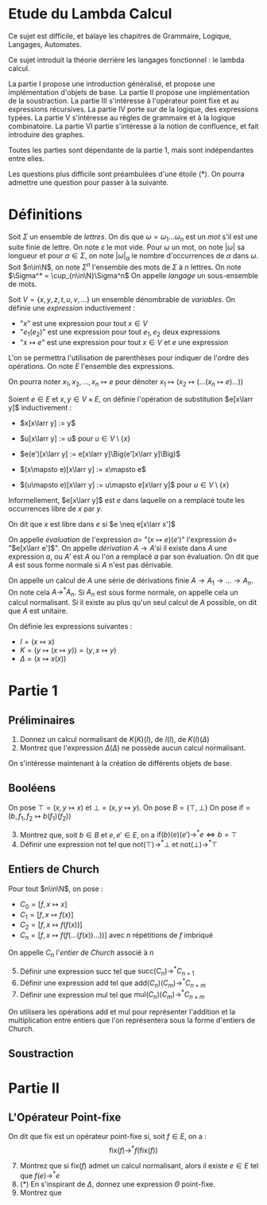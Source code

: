 # Etude du Lambda Calcul

Ce sujet est difficile, et balaye les chapitres de Grammaire, Logique, Langages, Automates.

Ce sujet introduit la théorie derrière les langages fonctionnel : le lambda calcul.

La partie I propose une introduction généralisé, et propose une implémentation d'objets de base.
La partie II propose une implémentation de la soustraction.
La partie III s'intéresse à l'opérateur point fixe et au expressions récursives.
La partie IV porte sur de la logique, des expressions typées.
La partie V s'intéresse au règles de grammaire et à la logique combinatoire.
La partie VI partie s'intéresse à la notion de confluence, et fait introduire des graphes.

Toutes les parties sont dépendante de la partie 1, mais sont indépendantes entre elles.

Les questions plus difficile sont préambulées d'une étoile (*).
On pourra admettre une question pour passer à la suivante.

# Définitions

Soit $\Sigma$ un ensemble de *lettres*. On dis que $\omega=\omega_1...\omega_n$ est un *mot* s'il est une suite finie de lettre. On note $\varepsilon$ le mot vide.
 Pour $\omega$ un mot, on note $|\omega|$ sa longueur et pour $\alpha\in\Sigma$, on note $|\omega|_\alpha$ le nombre d'occurrences de $\alpha$ dans $\omega$.
 Soit $n\in\N$, on note $\Sigma^n$ l'ensemble des mots de $\Sigma$ à $n$ lettres. On note $\Sigma^* = \cup_{n\in\N}\Sigma^n$
On appelle *langage* un sous-ensemble de mots.

Soit $V=\{x,y,z,t,u,v,...\}$ un ensemble dénombrable de *variables*.
On définie une *expression* inductivement :
 - "$x$" est une expression pour tout $x\in V$
 - "$e_1(e_2)$" est une expression pour tout $e_1,e_2$ deux expressions
 - "$x\mapsto e$" est une expression pour tout $x\in V$ et $e$ une expression

L'on se permettra l'utilisation de parenthèses pour indiquer de l'ordre des opérations. On note $E$ l'ensemble des expressions.

On pourra noter $x_1,x_2,...,x_n\mapsto e$ pour dénoter $x_1\mapsto (x_2\mapsto(...(x_n\mapsto e)...))$

Soient $e\in E$ et $x,y\in V\times E$, on définie l'opération de substitution $e[x\larr y]$ inductivement :
 - $x[x\larr y] := y$
 
  - $u[x\larr y] := u$ pour $u\in V\setminus \{x\}$
  - $e(e')[x\larr y] := e[x\larr y]\Big(e'[x\larr y]\Big)$
  - $(x\mapsto e)[x\larr y] := x\mapsto e$
  - $(u\mapsto e)[x\larr y] := u\mapsto e[x\larr y]$ pour $u\in V\setminus \{x\}$

Informellement, $e[x\larr y]$ est $e$ dans laquelle on a remplacé toute les occurrences libre de $x$ par $y$.

On dit que $x$ est libre dans $e$ si $e \neq e[x\larr x']$

On appelle *évaluation* de l'expression $a =$ "$(x\mapsto e)(e')$" l'expression $â=$ "$e[x\larr e']$". 
On appelle *dérivation* $A\to A'$si il existe dans $A$ une expression $a$, ou $A'$ est $A$ ou l'on a remplacé $a$ par son évaluation. On dit que $A$ est sous forme normale si $A$ n'est pas dérivable.

On appelle un calcul de $A$ une série de dérivations finie $A\to A_1 \to ... \to A_n$. On note cela $A\to^* A_n$. Si $A_n$ est sous forme normale, on appelle cela un calcul normalisant. 
Si il existe au plus qu'un seul calcul de $A$ possible, on dit que $A$ est unitaire.

On définie les expressions suivantes :
 - $I = (x\mapsto x)$
 - $K =  (y\mapsto (x\mapsto y)) = (y,x\mapsto y)$
 - $\Delta = (x\mapsto x(x))$

# Partie 1

## Préliminaires
1. Donnez un calcul normalisant de $K(K)(I)$, de $I(I)$, de $K(I)(\Delta)$
2. Montrez que l'expression $\Delta(\Delta)$ ne possède aucun calcul normalisant.

On s'intéresse maintenant à la création de différents objets de base.
## Booléens
On pose $\top = (x,y\mapsto x)$ et $\bot = (x,y\mapsto y)$. On pose $B=\{\top,\bot\}$
On pose $\text{if} = (b,f_1,f_2\mapsto b(f_1)(f_2))$

3. Montrez que, soit $b\in B$ et $e,e'\in E$, on a $\text{if}(b)(e)(e') \to^* e \iff b = \top$
4. Définir une expression $\text{not}$ tel que $\text{not}(\top) \to^* \bot$ et $\text{not}(\bot) \to^* \top$

## Entiers de Church

Pour tout $n\in\N$, on pose :
 - $C_0 = [f,x\mapsto x]$
 - $C_1 = [f,x\mapsto f(x)]$
 - $C_2 = [f,x\mapsto f(f(x))]$
 - $C_n = [f,x\mapsto f(f(...(f(x))...))]$ avec $n$ répétitions de $f$ imbriqué

On appelle $C_n$ l'*entier de Church* associé à $n$

5. Définir une expression $\text{succ}$ tel que $\text{succ}(C_n)\to^* C_{n+1}$
6. Définir une expression $\text{add}$ tel que $\text{add}(C_n)(C_m) \to^* C_{n+m}$
7. Définir une expression $\text{mul}$ tel que $\text{mul}(C_n)(C_m) \to^* C_{n\times m}$

On utilisera les opérations $\text{add}$ et $\text{mul}$ pour représenter l'addition et la multiplication entre entiers que l'on représentera sous la forme d'entiers de Church.

## Soustraction

# Partie II
## L'Opérateur Point-fixe

On dit que $\text{fix}$ est un opérateur point-fixe si, soit $f\in E$, on a :
$$\text{fix}(f) \to^* f(\text{fix}(f))$$

7. Montrez que si $\text{fix}(f)$ admet un calcul normalisant, alors il existe $e\in E$ tel que $f(e)\to^* e$
8. (*) En s'inspirant de $\Delta$, donnez une expression $\Theta$ point-fixe.
10. Montrez que 
<!--stackedit_data:
eyJoaXN0b3J5IjpbLTY5OTM4MzcyOSwtMTM4NzE3NTc4MiwtMT
U4Mjg5NjY1OSwtMTY4NzU0Mjk5MiwtMTk4NTI3NjUwOSwyMDE5
ODM3MDU5LDQ4MjgwMjczOSwtMjA4ODc0NjYxMl19
-->